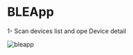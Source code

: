 # BLEApp
1- Scan devices list and ope Device detail 


![bleapp](https://user-images.githubusercontent.com/13786435/186003700-4100b0b7-9a14-4376-8858-e8eaf1b0f40b.gif)
